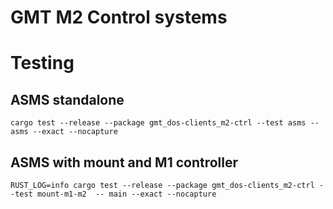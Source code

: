 # GMT M2 Control systems

# Testing

## ASMS standalone

```
cargo test --release --package gmt_dos-clients_m2-ctrl --test asms -- asms --exact --nocapture
```

## ASMS with mount and M1 controller

```
RUST_LOG=info cargo test --release --package gmt_dos-clients_m2-ctrl --test mount-m1-m2  -- main --exact --nocapture
```
